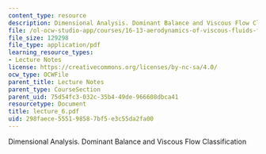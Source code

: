 ```yaml
---
content_type: resource
description: Dimensional Analysis. Dominant Balance and Viscous Flow Classification
file: /ol-ocw-studio-app/courses/16-13-aerodynamics-of-viscous-fluids-fall-2003/298faece555198587bf5e3c55da2fa00_lecture_6.pdf
file_size: 129298
file_type: application/pdf
learning_resource_types:
- Lecture Notes
license: https://creativecommons.org/licenses/by-nc-sa/4.0/
ocw_type: OCWFile
parent_title: Lecture Notes
parent_type: CourseSection
parent_uid: 75d54fc3-032c-35b4-49de-966608dbca41
resourcetype: Document
title: lecture_6.pdf
uid: 298faece-5551-9858-7bf5-e3c55da2fa00
---
```

Dimensional Analysis. Dominant Balance and Viscous Flow Classification